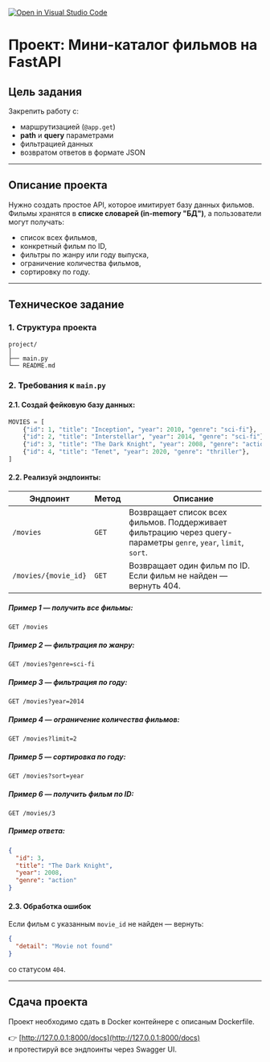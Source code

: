 [![Open in Visual Studio Code](https://classroom.github.com/assets/open-in-vscode-2e0aaae1b6195c2367325f4f02e2d04e9abb55f0b24a779b69b11b9e10269abc.svg)](https://classroom.github.com/online_ide?assignment_repo_id=21309749&assignment_repo_type=AssignmentRepo)
# Проект: Мини-каталог фильмов на FastAPI

## Цель задания
Закрепить работу с:
- маршрутизацией (`@app.get`)
- **path** и **query** параметрами
- фильтрацией данных
- возвратом ответов в формате JSON

---

## Описание проекта
Нужно создать простое API, которое имитирует базу данных фильмов.  
Фильмы хранятся в **списке словарей (in-memory "БД")**, а пользователи могут получать:
- список всех фильмов,  
- конкретный фильм по ID,  
- фильтры по жанру или году выпуска,  
- ограничение количества фильмов,  
- сортировку по году.

---

## Техническое задание

### 1. Структура проекта
```
project/
│
├── main.py
└── README.md
```

### 2. Требования к `main.py`

#### 2.1. Создай фейковую базу данных:
```python
MOVIES = [
    {"id": 1, "title": "Inception", "year": 2010, "genre": "sci-fi"},
    {"id": 2, "title": "Interstellar", "year": 2014, "genre": "sci-fi"},
    {"id": 3, "title": "The Dark Knight", "year": 2008, "genre": "action"},
    {"id": 4, "title": "Tenet", "year": 2020, "genre": "thriller"},
]
```

#### 2.2. Реализуй эндпоинты:

| Эндпоинт | Метод | Описание |
|-----------|--------|----------|
| `/movies` | `GET` | Возвращает список всех фильмов. Поддерживает фильтрацию через query-параметры `genre`, `year`, `limit`, `sort`. |
| `/movies/{movie_id}` | `GET` | Возвращает один фильм по ID. Если фильм не найден — вернуть 404. |

##### Пример 1 — получить все фильмы:
```
GET /movies
```

##### Пример 2 — фильтрация по жанру:
```
GET /movies?genre=sci-fi
```

##### Пример 3 — фильтрация по году:
```
GET /movies?year=2014
```

##### Пример 4 — ограничение количества фильмов:
```
GET /movies?limit=2
```

##### Пример 5 — сортировка по году:
```
GET /movies?sort=year
```

##### Пример 6 — получить фильм по ID:
```
GET /movies/3
```

##### Пример ответа:
```json
{
  "id": 3,
  "title": "The Dark Knight",
  "year": 2008,
  "genre": "action"
}
```

#### 2.3. Обработка ошибок
Если фильм с указанным `movie_id` не найден — вернуть:
```json
{
  "detail": "Movie not found"
}
```
со статусом `404`.

---

## Сдача проекта
Проект необходимо сдать в Docker контейнере с описаным Dockerfile.

   👉 [http://127.0.0.1:8000/docs](http://127.0.0.1:8000/docs)  
   и протестируй все эндпоинты через Swagger UI.
